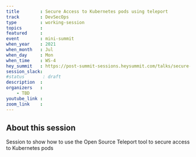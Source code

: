 ```yaml
---
title        : Secure Access to Kubernetes pods using teleport
track        : DevSecOps
type         : working-session
topics       :
featured     :
event        : mini-summit
when_year    : 2021
when_month   : Jul
when_day     : Mon
when_time    : WS-4
hey_summit   : https://post-summit-sessions.heysummit.com/talks/secure-access-to-kubernetes-pods-using-teleport/
session_slack:
#status       : draft
description  :
organizers   :
    - TBD
youtube_link :
zoom_link    :
---
```


## About this session

Session to show how to use the Open Source Teleport tool to secure access to Kubernetes pods
